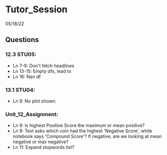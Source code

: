 # Tutor_Session
05/18/22


## Questions
### 12.3 STU05:
* Ln 7-9: Don't fetch headlines
* Ln 13-15: Empty dfs, lead to 
* Ln 16: Nan df 

### 13.1 STU04:
* Ln 9: No plot shown. 

### Unit_12_Assignment: 
* Ln 9: Is highest Positive Score the maximum or mean positive?
* Ln 9: Text asks which coin had the highest 'Negative Score', while notebook says 'Compound Score'? If negative, are we looking at mean negative or max negative? 
* Ln 11: Expand stopwords list? 
